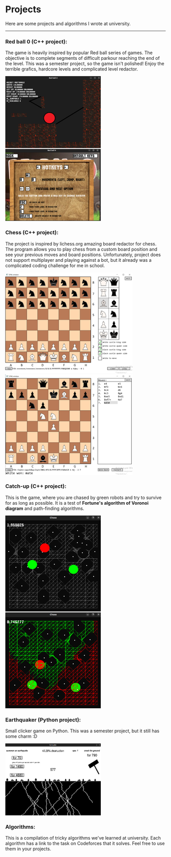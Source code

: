 # Projects
Here are some projects and algorithms I wrote at university.

---
### Red ball 0 (C++ project):

The game is heavily inspired by popular Red ball series of games.
The objective is to complete segments of difficult parkour
reaching the end of the level. This was a semester project, so the
game isn't polished! Enjoy the terrible grafics, hardcore levels and
complicated level redactor.

<img src="C++%20projects/Red%20ball%20rip%20off/screenshots/redactor.png" width="300" height="225"> <img src="C++%20projects/Red%20ball%20rip%20off/screenshots/settings.png" width="300" height="225">

### Chess (C++ project):

The project is inspired by lichess.org amazing board redactor for chess.
The program allows you to play chess from a custom board position and see your previous moves and board positions.
Unfortunately, project does not support multiplayer and playing against a bot, but it already was a complicated coding challenge for me in school.

<img src="C++%20projects/Chess/screenshots/redactor.png" width="400" height="315"> <img src="C++%20projects/Chess/screenshots/game.png" width="400" height="315">


### Catch-up (C++ project):

This is the game, where you are chased by green robots and try to survive
for as long as possible. It is a test of **Fortune's algorithm of
Voronoi diagram** and path-finding algorithms.

<img src="C++%20projects/Catch-up/screenshots/graph.png" width="300" height="300"> <img src="C++%20projects/Catch-up/screenshots/restriction.png" width="300" height="300">


### Earthquaker (Python project):

Small clicker game on Python. This was a semester project, but it
still has some charm :D

<img src="Python%20projects/Earthquaker/screenshots/midgame.png" width="300" height="225">

### Algorithms:

This is a compilation of tricky algorithms we've learned at university.
Each algorithm has a link to the task on Codeforces that it solves.
Feel free to use them in your projects.
